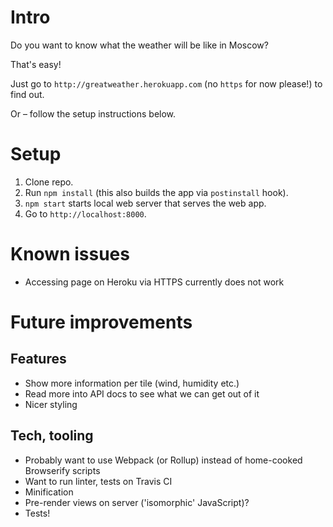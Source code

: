 # Intro

Do you want to know what the weather will be like in Moscow?

That's easy!

Just go to `http://greatweather.herokuapp.com` (no `https` for now please!) to find out.

Or – follow the setup instructions below.


# Setup

1. Clone repo.
2. Run `npm install` (this also builds the app via `postinstall` hook).
3. `npm start` starts local web server that serves the web app.
4. Go to `http://localhost:8000`.


# Known issues

* Accessing page on Heroku via HTTPS currently does not work


# Future improvements

## Features

* Show more information per tile (wind, humidity etc.)
* Read more into API docs to see what we can get out of it
* Nicer styling


## Tech, tooling

* Probably want to use Webpack (or Rollup) instead of home-cooked Browserify scripts
* Want to run linter, tests on Travis CI
* Minification
* Pre-render views on server ('isomorphic' JavaScript)?
* Tests!
